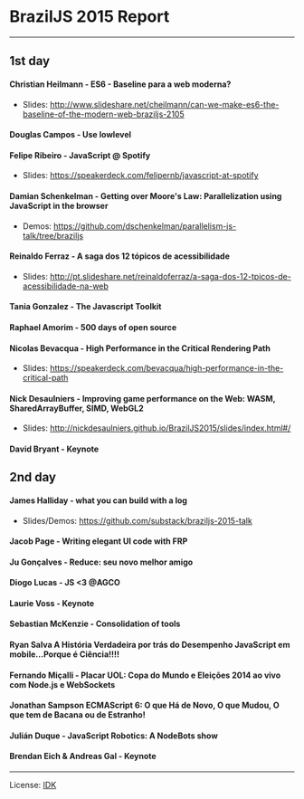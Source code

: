 # BrazilJS 2015 Report

---

## 1st day

#### Christian Heilmann - ES6 - Baseline para a web moderna?

* Slides: http://www.slideshare.net/cheilmann/can-we-make-es6-the-baseline-of-the-modern-web-braziljs-2105

#### Douglas Campos - Use lowlevel
#### Felipe Ribeiro - JavaScript @ Spotify
* Slides: https://speakerdeck.com/felipernb/javascript-at-spotify

#### Damian Schenkelman - Getting over Moore's Law: Parallelization using JavaScript in the browser

* Demos: https://github.com/dschenkelman/parallelism-js-talk/tree/braziljs

#### Reinaldo Ferraz - A saga dos 12 tópicos de acessibilidade
* Slides: http://pt.slideshare.net/reinaldoferraz/a-saga-dos-12-tpicos-de-acessibilidade-na-web

#### Tania Gonzalez - The Javascript Toolkit
#### Raphael Amorim - 500 days of open source
#### Nicolas Bevacqua - High Performance in the Critical Rendering Path

* Slides: https://speakerdeck.com/bevacqua/high-performance-in-the-critical-path

#### Nick Desaulniers - Improving game performance on the Web: WASM, SharedArrayBuffer, SIMD, WebGL2

* Slides: http://nickdesaulniers.github.io/BrazilJS2015/slides/index.html#/

#### David Bryant - Keynote

## 2nd day

#### James Halliday - what you can build with a log
* Slides/Demos: https://github.com/substack/braziljs-2015-talk

#### Jacob Page - Writing elegant UI code with FRP
#### Ju Gonçalves - Reduce: seu novo melhor amigo
#### Diogo Lucas - JS <3 @AGCO
#### Laurie Voss - Keynote
#### Sebastian McKenzie - Consolidation of tools
#### Ryan Salva A História Verdadeira por trás do Desempenho JavaScript em mobile...Porque é Ciência!!!!
#### Fernando Miçalli - Placar UOL: Copa do Mundo e Eleições 2014 ao vivo com Node.js e WebSockets
#### Jonathan Sampson ECMAScript 6: O que Há de Novo, O que Mudou, O que tem de Bacana ou de Estranho!
#### Julián Duque - JavaScript Robotics: A NodeBots show
#### Brendan Eich & Andreas Gal - Keynote


---

License: [IDK](http://idk.lucas.ninja)
